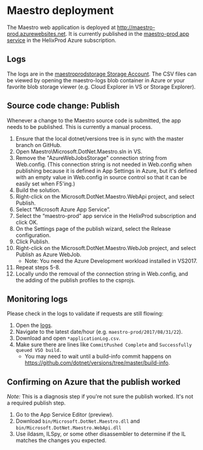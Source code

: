 # Maestro deployment

The Maestro web application is deployed at <http://maestro-prod.azurewebsites.net>.  It is currently published in the [maestro-prod app service](https://ms.portal.azure.com/#resource/subscriptions/68672ab8-de0c-40f1-8d1b-ffb20bd62c0f/resourcegroups/maestro/providers/Microsoft.Web/sites/maestro-prod/appServices) in the HelixProd Azure subscription.

## Logs
The logs are in the [maestroprodstorage Storage Account](https://ms.portal.azure.com/#resource/subscriptions/68672ab8-de0c-40f1-8d1b-ffb20bd62c0f/resourceGroups/maestro/providers/Microsoft.Storage/storageAccounts/maestroprodstorage/overview).  The CSV files can be viewed by opening the maestro-logs blob container in Azure or your favorite blob storage viewer (e.g. Cloud Explorer in VS or Storage Explorer).

## Source code change: Publish
Whenever a change to the Maestro source code is submitted, the app needs to be published.  This is currently a manual process.

 1. Ensure that the local dotnet/versions tree is in sync with the master branch on GitHub.
 2. Open Maestro\Microsoft.DotNet.Maestro.sln in VS.
 3. Remove the "AzureWebJobsStorage" connection string from Web.config.  (This connection string is not needed in Web.config when publishing because it is defined in App Settings in Azure, but it's defined with an empty value in Web.config in source control so that it can be easily set when F5'ing.)
 4. Build the solution.
 5. Right-click on the Microsoft.DotNet.Maestro.WebApi project, and select Publish.
 6. Select “Microsoft Azure App Service”.
 7. Select the “maestro-prod” app service in the HelixProd subscription and click OK.
 8. On the Settings page of the publish wizard, select the Release configuration.
 9. Click Publish.
 10. Right-click on the Microsoft.DotNet.Maestro.WebJob project, and select Publish as Azure WebJob.
     * Note: You need the Azure Development workload installed in VS2017.
 11. Repeat steps 5-8.
 12. Locally undo the removal of the connection string in Web.config, and the adding of the publish profiles to the csprojs.

## Monitoring logs
Please check in the logs to validate if requests are still flowing:

 1. Open the [logs](#logs).
 2. Navigate to the latest date/hour (e.g. `maestro-prod/2017/08/31/22`).
 3. Download and open `*applicationLog.csv`.
 4. Make sure there are lines like `CommitPushed Complete` and `Successfully queued VSO build.`
    * You may need to wait until a build-info commit happens on https://github.com/dotnet/versions/tree/master/build-info.

## Confirming on Azure that the publish worked
*Note:* This is a diagnosis step if you're not sure the publish worked. It's not a required publish step.

 1. Go to the App Service Editor (preview).
 2. Download `bin/Microsoft.DotNet.Maestro.dll` and `bin/Microsoft.DotNet.Maestro.WebApi.dll`
 3. Use ildasm, ILSpy, or some other disassembler to determine if the IL matches the changes you expected.
